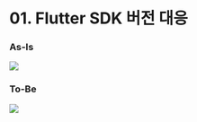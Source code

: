 # 01. Flutter SDK 버전 대응

### As-Is

![](https://img.shields.io/badge/Flutter_3.16.9-Dart_3.2.6-blue)

### To-Be

![](https://img.shields.io/badge/Flutter_3.19.6-Dart_3.3.4-blue)

